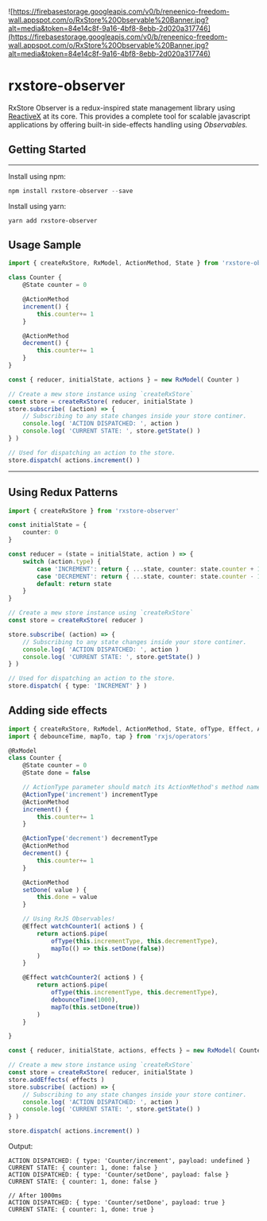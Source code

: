 ![https://firebasestorage.googleapis.com/v0/b/reneenico-freedom-wall.appspot.com/o/RxStore%20Observable%20Banner.jpg?alt=media&token=84e14c8f-9a16-4bf8-8ebb-2d020a317746](https://firebasestorage.googleapis.com/v0/b/reneenico-freedom-wall.appspot.com/o/RxStore%20Observable%20Banner.jpg?alt=media&token=84e14c8f-9a16-4bf8-8ebb-2d020a317746)

# rxstore-observer
RxStore Observer is a redux-inspired state management library using [ReactiveX](http://reactivex.io/) at its core. This provides a complete tool for scalable javascript applications by offering built-in side-effects handling using *Observables.*

## Getting Started

---

Install using npm:

```jsx
npm install rxstore-observer --save
```

Install using yarn:
```
yarn add rxstore-observer
```

## Usage Sample

```typescript
import { createRxStore, RxModel, ActionMethod, State } from 'rxstore-observer'

class Counter {
    @State counter = 0

    @ActionMethod
    increment() {
        this.counter+= 1
    }

    @ActionMethod
    decrement() {
        this.counter+= 1
    }
}

const { reducer, initialState, actions } = new RxModel( Counter )

// Create a mew store instance using `createRxStore`
const store = createRxStore( reducer, initialState )
store.subscribe( (action) => {
    // Subscribing to any state changes inside your store continer.
    console.log( 'ACTION DISPATCHED: ', action )
    console.log( 'CURRENT STATE: ', store.getState() ) 
} )

// Used for dispatching an action to the store.
store.dispatch( actions.increment() )
```

---
## Using Redux Patterns

```typescript
import { createRxStore } from 'rxstore-observer'

const initialState = {
    counter: 0
}

const reducer = (state = initialState, action ) => {
    switch (action.type) {
        case 'INCREMENT': return { ...state, counter: state.counter + 1 }
        case 'DECREMENT': return { ...state, counter: state.counter - 1 }
        default: return state
    }
}

// Create a mew store instance using `createRxStore`
const store = createRxStore( reducer )

store.subscribe( (action) => {
    // Subscribing to any state changes inside your store continer.
    console.log( 'ACTION DISPATCHED: ', action )
    console.log( 'CURRENT STATE: ', store.getState() ) 
} )

// Used for dispatching an action to the store.
store.dispatch( { type: 'INCREMENT' } )
```


## Adding side effects
```typescript
import { createRxStore, RxModel, ActionMethod, State, ofType, Effect, ActionType } from 'rxstore-observer'
import { debounceTime, mapTo, tap } from 'rxjs/operators'

@RxModel
class Counter {
    @State counter = 0
    @State done = false

    // ActionType parameter should match its ActionMethod's method name!
    @ActionType('increment') incrementType
    @ActionMethod
    increment() {
        this.counter+= 1
    }

    @ActionType('decrement') decrementType
    @ActionMethod
    decrement() {
        this.counter+= 1
    }

    @ActionMethod
    setDone( value ) {
        this.done = value
    }

    // Using RxJS Observables!
    @Effect watchCounter1( action$ ) {
        return action$.pipe(
            ofType(this.incrementType, this.decrementType),
            mapTo(() => this.setDone(false))
        )
    }

    @Effect watchCounter2( action$ ) {
        return action$.pipe( 
            ofType(this.incrementType, this.decrementType),
            debounceTime(1000),
            mapTo(this.setDone(true))
        )
    }

}

const { reducer, initialState, actions, effects } = new RxModel( Counter )

// Create a mew store instance using `createRxStore`
const store = createRxStore( reducer, initialState )
store.addEffects( effects )
store.subscribe( (action) => {
    // Subscribing to any state changes inside your store continer.
    console.log( 'ACTION DISPATCHED: ', action )
    console.log( 'CURRENT STATE: ', store.getState() ) 
} )

store.dispatch( actions.increment() )
```

Output:
```
ACTION DISPATCHED: { type: 'Counter/increment', payload: undefined }
CURRENT STATE: { counter: 1, done: false }
ACTION DISPATCHED: { type: 'Counter/setDone', payload: false }
CURRENT STATE: { counter: 1, done: false }

// After 1000ms
ACTION DISPATCHED: { type: 'Counter/setDone', payload: true }
CURRENT STATE: { counter: 1, done: true }
```